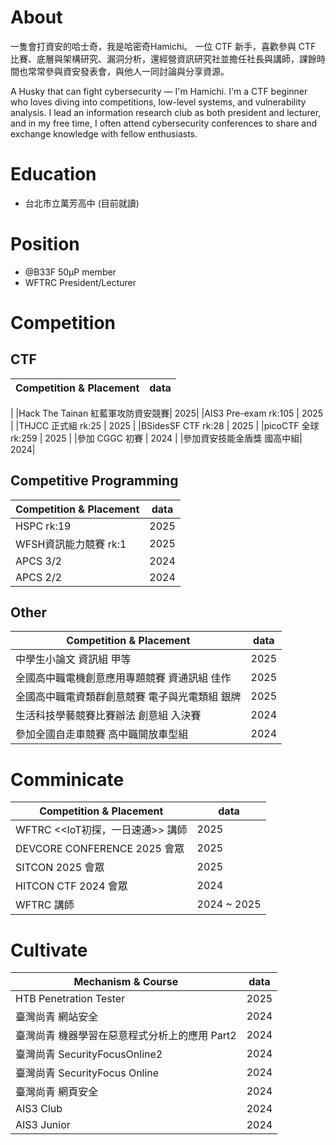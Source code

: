 # About
一隻會打資安的哈士奇，我是哈密奇Hamichi。
一位 CTF 新手，喜歡參與 CTF 比賽、底層與架構研究、漏洞分析，還經營資訊研究社並擔任社長與講師，課餘時間也常常參與資安發表會，與他人一同討論與分享資源。

A Husky that can fight cybersecurity — I'm Hamichi.
I'm a CTF beginner who loves diving into competitions, low-level systems, and vulnerability analysis. I lead an information research club as both president and lecturer, and in my free time, I often attend cybersecurity conferences to share and exchange knowledge with fellow enthusiasts.

# Education
- 台北市立萬芳高中 (目前就讀)

# Position
- @B33F 50μP member
- WFTRC President/Lecturer

# Competition
## CTF
|Competition & Placement|data|
|-----------------------|----|
|
|Hack The Tainan 紅藍軍攻防資安競賽| 2025|
|AIS3 Pre-exam rk:105  | 2025 |
|THJCC 正式組 rk:25  | 2025 |
|BSidesSF CTF rk:28  | 2025 |
|picoCTF 全球 rk:259  | 2025 |
|參加 CGGC 初賽  | 2024 |
|參加資安技能金盾獎 國高中組| 2024|

## Competitive Programming
|Competition & Placement|data|
|-----------------------|----|
|HSPC rk:19  | 2025 |
|WFSH資訊能力競賽 rk:1  | 2025 |
|APCS 3/2  | 2024 |
|APCS 2/2  | 2024 |

## Other
|Competition & Placement|data|
|-----------------------|----|
|中學生小論文 資訊組 甲等  | 2025 |
|全國高中職電機創意應用專題競賽 資通訊組 佳作   | 2025|
|全國高中職電資類群創意競賽 電子與光電類組 銀牌  | 2025|
|生活科技學藝競賽比賽辦法 創意組 入決賽  | 2024 |
|參加全國自走車競賽 高中職開放車型組  | 2024 |

# Comminicate
|Competition & Placement|data|
|-----------------------|----|
|WFTRC <<IoT初探，一日速通>> 講師 |2025 |
|DEVCORE CONFERENCE 2025 會眾  | 2025 |
|SITCON 2025 會眾   | 2025 |
|HITCON CTF 2024 會眾  | 2024 |
|WFTRC 講師  | 2024 ~ 2025 |

# Cultivate
|Mechanism & Course     |data|
|-----------------------|----|
|HTB Penetration Tester |2025|
|臺灣尚青 網站安全 | 2024|
|臺灣尚青 機器學習在惡意程式分析上的應用 Part2 | 2024|
|臺灣尚青 SecurityFocusOnline2| 2024|
|臺灣尚青 SecurityFocus Online| 2024|
|臺灣尚青 網頁安全 | 2024|
|AIS3 Club|2024|
|AIS3 Junior | 2024|